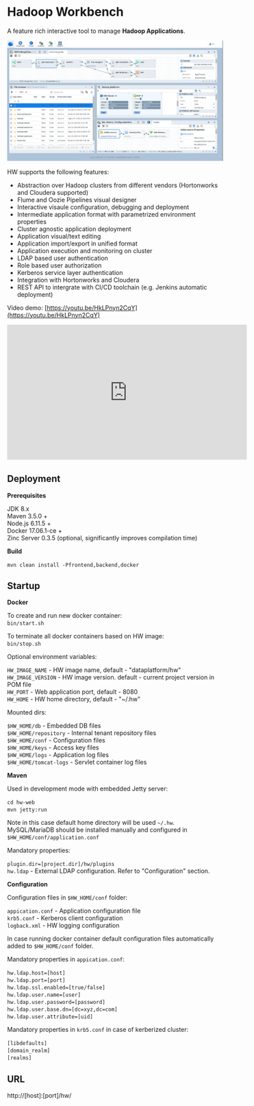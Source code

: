 Hadoop Workbench
======================

A feature rich interactive tool to manage __Hadoop Applications__. 

![Alt text](/doc/hw-screen1.png?raw=true "HW in one screenshot") 

HW supports the following features: 

* Abstraction over Hadoop clusters from different vendors (Hortonworks and Cloudera supported)
* Flume and Oozie Pipelines visual designer 
* Interactive visaule configuration, debugging and deployment
* Intermediate application format with parametrized environment properties
* Cluster agnostic application deployment
* Application visual/text editing  
* Application import/export in unified format
* Application execution and monitoring on cluster
* LDAP based user authentication
* Role based user authorization
* Kerberos service layer authentication 
* Integration with Hortonworks and Cloudera
* REST API to intergrate with CI/CD toolchain (e.g. Jenkins automatic deployment)

Video demo: [https://youtu.be/HkLPnyn2CqY](https://youtu.be/HkLPnyn2CqY)

<iframe width="560" height="315" src="https://www.youtube.com/embed/HkLPnyn2CqY" frameborder="0" allow="autoplay; encrypted-media" allowfullscreen></iframe>


Deployment
-----------

__Prerequisites__

JDK 8.x \
Maven 3.5.0 + \
Node.js 6.11.5 + \
Docker 17.06.1-ce + \
Zinc Server 0.3.5 (optional, significantly improves compilation time) 

__Build__ 

`mvn clean install -Pfrontend,backend,docker`


Startup
---------

__Docker__


To create and run new docker container: \
`bin/start.sh` 

To terminate all docker containers based on HW image: \
`bin/stop.sh` 

Optional environment variables: 

`HW_IMAGE_NAME` - HW image name, default - "dataplatform/hw" \
`HW_IMAGE_VERSION` - HW image version. default - current project version in POM file \
`HW_PORT` - Web application port, default - 8080 \
`HW_HOME` - HW home directory, default - "~/.hw"


Mounted dirs:

`$HW_HOME/db` - Embedded DB files \
`$HW_HOME/repository` - Internal tenant repository files \
`$HW_HOME/conf` - Configuration files \
`$HW_HOME/keys` - Access key files \
`$HW_HOME/logs` - Application log files \
`$HW_HOME/tomcat-logs` - Servlet container log files 


__Maven__

Used in development mode with embedded Jetty server: 

`cd hw-web` \
`mvn jetty:run`

Note in this case default home directory will be used `~/.hw`. \
MySQL/MariaDB should be installed manually and configured in `$HW_HOME/conf/application.conf`    

Mandatory properties: 

`plugin.dir=[project.dir]/hw/plugins` \
`hw.ldap` - External LDAP configuration. Refer to "Configuration" section.
 

__Configuration__

Configuration files in `$HW_HOME/conf` folder: 

`appication.conf` - Application configuration file \
`krb5.conf` - Kerberos client configuration \
`logback.xml` - HW logging configuration

In case running docker container default configuration files automatically added to `$HW_HOME/conf` folder.

Mandatory properties in `appication.conf`: 

`hw.ldap.host=[host]` \
`hw.ldap.port=[port]` \
`hw.ldap.ssl.enabled=[true/false]` \
`hw.ldap.user.name=[user]` \
`hw.ldap.user.password=[password]` \
`hw.ldap.user.base.dn=[dc=xyz,dc=com]` \
`hw.ldap.user.attribute=[uid]` 


Mandatory properties in `krb5.conf` in case of kerberized cluster:

`[libdefaults]` \
`[domain_realm]` \
`[realms]`

URL
---
http://[host]:[port]/hw/

